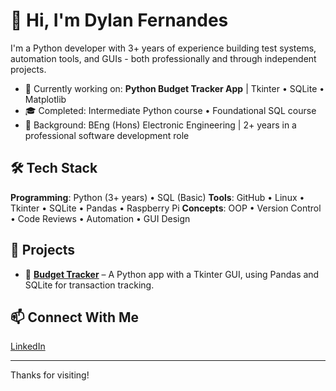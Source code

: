 # 👋 Hi, I'm Dylan Fernandes

I'm a Python developer with 3+ years of experience building test systems, automation tools, and GUIs - both professionally and through independent projects.

- 🔭 Currently working on: **Python Budget Tracker App** | Tkinter • SQLite • Matplotlib
- 🎓 Completed: Intermediate Python course • Foundational SQL course
- 🧠 Background: BEng (Hons) Electronic Engineering | 2+ years in a professional software development role

## 🛠 Tech Stack
**Programming**: Python (3+ years) • SQL (Basic)
**Tools**: GitHub • Linux • Tkinter • SQLite • Pandas • Raspberry Pi
**Concepts**: OOP • Version Control • Code Reviews • Automation • GUI Design

## 🚀 Projects
- 🔹 [**Budget Tracker**](https://github.com/DylanFernandes98/budget-tracker) – A Python app with a Tkinter GUI, using Pandas and SQLite for transaction tracking.

## 📫 Connect With Me
[LinkedIn](https://www.linkedin.com/in/fernandes-dylan/)  

---

Thanks for visiting!

